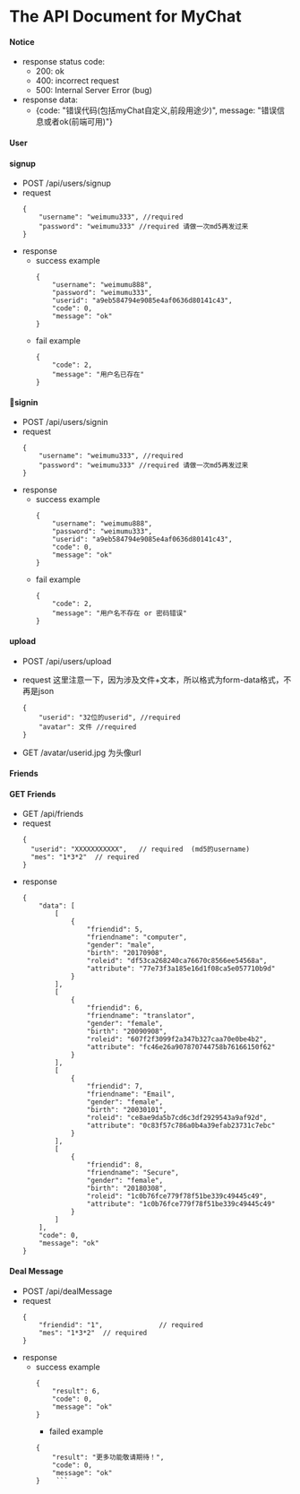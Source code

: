 # The API Document for MyChat
#### Notice
+ response status code:
  + 200: ok
  + 400: incorrect request
  + 500: Internal Server Error (bug)
+ response data:
  + {code: "错误代码(包括myChat自定义,前段用途少)", message: "错误信息或者ok(前端可用)"}

#### User
#### signup
+ POST /api/users/signup
+ request
    ```
    {
	    "username": "weimumu333", //required
	    "password": "weimumu333" //required 请做一次md5再发过来
    }
    ```
+ response
  + success example
    ```
    {
        "username": "weimumu888",
        "password": "weimumu333",
        "userid": "a9eb584794e9085e4af0636d80141c43",
        "code": 0,
        "message": "ok"
    }
    ```
  + fail example
    ```
    {
        "code": 2,
        "message": "用户名已存在"
    }
    ```

#### signin
+ POST /api/users/signin
+ request
    ```
    {
	    "username": "weimumu333", //required
	    "password": "weimumu333" //required 请做一次md5再发过来
    }
    ```
+ response
  + success example
    ```
    {
        "username": "weimumu888",
        "password": "weimumu333",
        "userid": "a9eb584794e9085e4af0636d80141c43",
        "code": 0,
        "message": "ok"
    }
    ```
  + fail example
    ```
    {
        "code": 2,
        "message": "用户名不存在 or 密码错误"
    }
    ```  

#### upload
+ POST /api/users/upload
+ request 这里注意一下，因为涉及文件+文本，所以格式为form-data格式，不再是json
    ```
    {
	    "userid": "32位的userid", //required
	    "avatar": 文件 //required
    }
    ```

+ GET /avatar/userid.jpg 为头像url

#### Friends
#### GET Friends
+ GET /api/friends
+ request
    ```
    {
      "userid": "XXXXXXXXXXX",   // required  (md5的username)
      "mes": "1*3*2"  // required
    }
    ```
+ response
    ```
    {
        "data": [
            [
                {
                    "friendid": 5,
                    "friendname": "computer",
                    "gender": "male",
                    "birth": "20170908",
                    "roleid": "df53ca268240ca76670c8566ee54568a",
                    "attribute": "77e73f3a185e16d1f08ca5e057710b9d"
                }
            ],
            [
                {
                    "friendid": 6,
                    "friendname": "translator",
                    "gender": "female",
                    "birth": "20090908",
                    "roleid": "607f2f3099f2a347b327caa70e0be4b2",
                    "attribute": "fc46e26a907870744758b76166150f62"
                }
            ],
            [
                {
                    "friendid": 7,
                    "friendname": "Email",
                    "gender": "female",
                    "birth": "20030101",
                    "roleid": "ce8ae9da5b7cd6c3df2929543a9af92d",
                    "attribute": "0c83f57c786a0b4a39efab23731c7ebc"
                }
            ],
            [
                {
                    "friendid": 8,
                    "friendname": "Secure",
                    "gender": "female",
                    "birth": "20180308",
                    "roleid": "1c0b76fce779f78f51be339c49445c49",
                    "attribute": "1c0b76fce779f78f51be339c49445c49"
                }
            ]
        ],
        "code": 0,
        "message": "ok"
    }
    ```

#### Deal Message
+ POST /api/dealMessage
+ request
    ```
    {
	    "friendid": "1",              // required
	    "mes": "1*3*2"  // required
    }
    ```
+ response
  + success example
    ```
    {
        "result": 6,
        "code": 0,
        "message": "ok"
    }
    ```
    + failed example
    ```
    {
        "result": "更多功能敬请期待！",
        "code": 0,
        "message": "ok"
    }    ```
